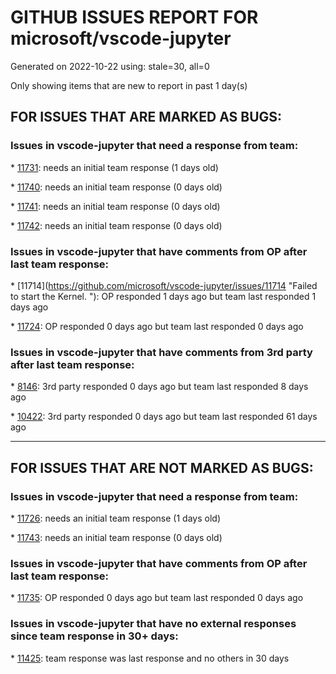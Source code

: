 
# GITHUB ISSUES REPORT FOR microsoft/vscode-jupyter


Generated on 2022-10-22 using: stale=30, all=0


Only showing items that are new to report in past 1 day(s)


## FOR ISSUES THAT ARE MARKED AS BUGS:


### Issues in vscode-jupyter that need a response from team:


\* [11731](https://github.com/microsoft/vscode-jupyter/issues/11731 "Notebook Renderer: textbox events are intercepted"): needs an initial team response (1 days old)

\* [11740](https://github.com/microsoft/vscode-jupyter/issues/11740 "Issues with Run By Line"): needs an initial team response (0 days old)

\* [11741](https://github.com/microsoft/vscode-jupyter/issues/11741 "Task bar has overlapping icons after navigating back to notebook tab"): needs an initial team response (0 days old)

\* [11742](https://github.com/microsoft/vscode-jupyter/issues/11742 "Running cell in new notebook files results in prompt for URI"): needs an initial team response (0 days old)

### Issues in vscode-jupyter that have comments from OP after last team response:


\* [11714](https://github.com/microsoft/vscode-jupyter/issues/11714 "Failed to start the Kernel. \"): OP responded 1 days ago but team last responded 1 days ago

\* [11724](https://github.com/microsoft/vscode-jupyter/issues/11724 "Notebook runs don't complete in VS code using Azure ML compute instance"): OP responded 0 days ago but team last responded 0 days ago

### Issues in vscode-jupyter that have comments from 3rd party after last team response:


\* [8146](https://github.com/microsoft/vscode-jupyter/issues/8146 "Jupyter cell debugging does not support &quot;step into&quot; the  third party library code with &quot;justmycode:false&quot;"): 3rd party responded 0 days ago but team last responded 8 days ago

\* [10422](https://github.com/microsoft/vscode-jupyter/issues/10422 "Alert box styling seems not to actually work"): 3rd party responded 0 days ago but team last responded 61 days ago

---

## FOR ISSUES THAT ARE NOT MARKED AS BUGS:


### Issues in vscode-jupyter that need a response from team:


\* [11726](https://github.com/microsoft/vscode-jupyter/issues/11726 "filter/search by variable name in 'jupyter: variables' panel"): needs an initial team response (1 days old)

\* [11743](https://github.com/microsoft/vscode-jupyter/issues/11743 "Enable Active Cell Background and Inactive Cell Borders in Python Editor"): needs an initial team response (0 days old)

### Issues in vscode-jupyter that have comments from OP after last team response:


\* [11735](https://github.com/microsoft/vscode-jupyter/issues/11735 "Hope to support smooth scrolling"): OP responded 0 days ago but team last responded 0 days ago

### Issues in vscode-jupyter that have no external responses since team response in 30+ days:


\* [11425](https://github.com/microsoft/vscode-jupyter/issues/11425 "python notebooks with dependent source files fail to update"): team response was last response and no others in 30 days
